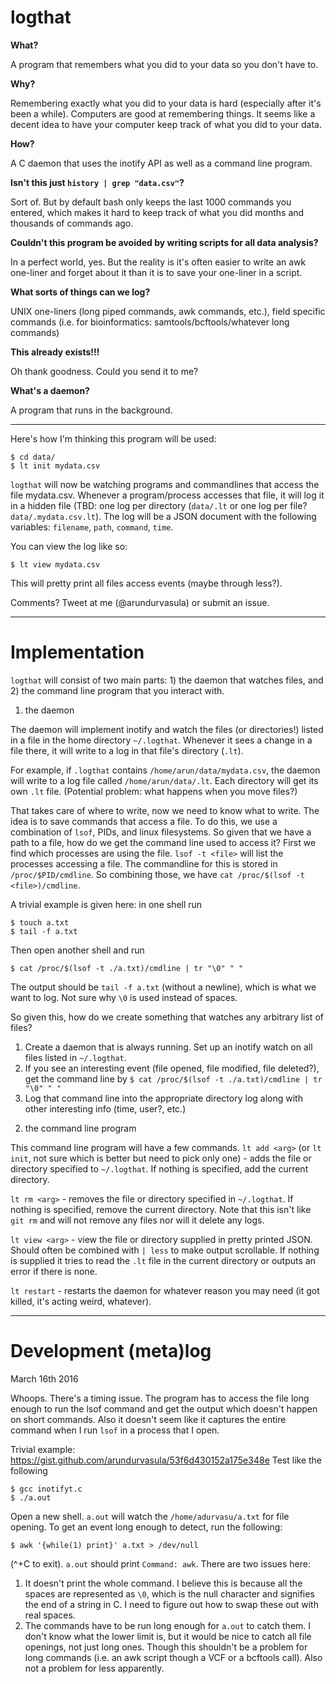 # logthat

**What?**

A program that remembers what you did to your data so you don't have to.

**Why?**

Remembering exactly what you did to your data is hard (especially after it's been a while). Computers are good at remembering things. It seems like a decent idea to have your computer keep track of what you did to your data.

**How?**

A C daemon that uses the inotify API as well as a command line program.

**Isn't this just `history | grep "data.csv"`?** 

Sort of. But by default bash only keeps the last 1000 commands you entered, which makes it hard to keep track of what you did months and thousands of commands ago.

**Couldn't this program be avoided by writing scripts for all data analysis?**

In a perfect world, yes. But the reality is it's often easier to write an awk one-liner and forget about it than it is to save your one-liner in a script.

**What sorts of things can we log?**

UNIX one-liners (long piped commands, awk commands, etc.), field specific commands (i.e. for bioinformatics: samtools/bcftools/whatever long commands)

**This already exists!!!**

Oh thank goodness. Could you send it to me?

**What's a daemon?**

A program that runs in the background.

---

Here's how I'm thinking this program will be used:

    $ cd data/
    $ lt init mydata.csv

`logthat` will now be watching programs and commandlines that access the file mydata.csv. Whenever a program/process accesses that file, it will log it in a hidden file (TBD: one log per directory (`data/.lt` or one log per file? `data/.mydata.csv.lt`). The log will be a JSON document with the following variables: `filename`, `path`, `command`, `time`.

You can view the log like so:

    $ lt view mydata.csv

This will pretty print all files access events (maybe through less?).

Comments? Tweet at me (@arundurvasula) or submit an issue.

---

# Implementation

`logthat` will consist of two main parts: 1) the daemon that watches files, and 2) the command line program that you interact with. 

1) the daemon

The daemon will implement inotify and watch the files (or directories!) listed in a file in the home directory `~/.logthat`. Whenever it sees a change in a file there, it will write to a log in that file's directory (`.lt`). 

For example, if `.logthat` contains `/home/arun/data/mydata.csv`, the daemon will write to a log file called `/home/arun/data/.lt`. Each directory will get its own `.lt` file. (Potential problem: what happens when you move files?)

That takes care of where to write, now we need to know what to write. The idea is to save commands that access a file. To do this, we use a combination of `lsof`, PIDs, and linux filesystems. So given that we have a path to a file, how do we get the command line used to access it? First we find which processes are using the file. `lsof -t <file>` will list the processes accessing a file. The commandline for this is stored in `/proc/$PID/cmdline`. So combining those, we have `cat /proc/$(lsof -t <file>)/cmdline`. 

A trivial example is given here: in one shell run 

    $ touch a.txt
    $ tail -f a.txt
    
Then open another shell and run

    $ cat /proc/$(lsof -t ./a.txt)/cmdline | tr "\0" " " 
    
The output should be `tail -f a.txt` (without a newline), which is what we want to log. Not sure why `\0` is used instead of spaces.

So given this, how do we create something that watches any arbitrary list of files?

1. Create a daemon that is always running. Set up an inotify watch on all files listed in `~/.logthat`.
2. If you see an interesting event (file opened, file modified, file deleted?), get the command line by `$ cat /proc/$(lsof -t ./a.txt)/cmdline | tr "\0" " "`
3. Log that command line into the appropriate directory log along with other interesting info (time, user?, etc.)

2) the command line program

This command line program will have a few commands.
`lt add <arg>` (or `lt init`, not sure which is better but need to pick only one) - adds the file or directory specified to `~/.logthat`. If nothing is specified, add the current directory.

`lt rm <arg>` - removes the file or directory specified in `~/.logthat`. If nothing is specified, remove the current directory. Note that this isn't like `git rm` and will not remove any files nor will it delete any logs.

`lt view <arg>` - view the file or directory supplied in pretty printed JSON. Should often be combined with `| less` to make output scrollable. If nothing is supplied it tries to read the `.lt` file in the current directory or outputs an error if there is none.

`lt restart` - restarts the daemon for whatever reason you may need (it got killed, it's acting weird, whatever).

---
# Development (meta)log

March 16th 2016

Whoops. There's a timing issue. The program has to access the file long enough to run the lsof command and get the output which doesn't happen on short commands. Also it doesn't seem like it captures the entire command when I run `lsof` in a process that I open.

Trivial example: https://gist.github.com/arundurvasula/53f6d430152a175e348e
Test like the following

    $ gcc inotifyt.c
    $ ./a.out

Open a new shell. `a.out` will watch the `/home/adurvasu/a.txt` for file opening. To get an event long enough to detect, run the following:

    $ awk '{while(1) print}' a.txt > /dev/null
    
(^+C to exit). `a.out` should print `Command: awk`. There are two issues here:

1. It doesn't print the whole command. I believe this is because all the spaces are represented as `\0`, which is the null character and signifies the end of a string in C. I need to figure out how to swap these out with real spaces.
2. The commands have to be run long enough for `a.out` to catch them. I don't know what the lower limit is, but it would be nice to catch all file openings, not just long ones. Though this shouldn't be a problem for long commands (i.e. an awk script though a VCF or a bcftools call). Also not a problem for less apparently.
